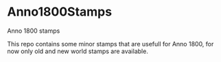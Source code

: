 # Anno1800Stamps
Anno 1800 stamps

This repo contains some minor stamps that are usefull for Anno 1800, for now only old and new world stamps are available.
